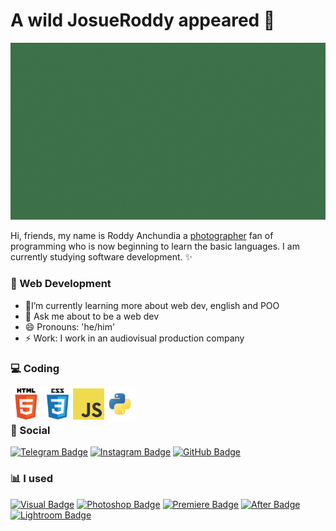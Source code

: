 # A wild JosueRoddy appeared 👋



![alt text](https://github.com/RoddyAnchundia/RoddyAnchundia/blob/1521c7c1cc7dba99a3bcc4ab030b596674a66980/josueroddy.gif/)


Hi, friends, my name is Roddy Anchundia a [photographer] fan of programming who is now beginning to learn the basic languages. I am currently studying software development. ✨

### 🌱 Web Development 


- 📕I’m currently learning more about web dev, english and POO
- 💬 Ask me about to be a web dev
- 😄 Pronouns: 'he/him'
- ⚡ Work: I work in an audiovisual production company

### 💻 Coding 
<img align="left" alt="HTML5" width="50px" src="https://raw.githubusercontent.com/github/explore/80688e429a7d4ef2fca1e82350fe8e3517d3494d/topics/html/html.png" />

<img align="left" alt="CSS" width="50px" src="https://raw.githubusercontent.com/github/explore/80688e429a7d4ef2fca1e82350fe8e3517d3494d/topics/css/css.png"/>

<img align="left" alt="JAVASCRIPT" width="50px" src="https://raw.githubusercontent.com/github/explore/80688e429a7d4ef2fca1e82350fe8e3517d3494d/topics/javascript/javascript.png" />

<img align="left" alt="JAVASCRIPT" width="50px" src="https://raw.githubusercontent.com/github/explore/80688e429a7d4ef2fca1e82350fe8e3517d3494d/topics/python/python.png" />

<br/>

<br/>

### 🤝 Social


[![Telegram Badge](https://img.shields.io/badge/Telegram-2CA5E0?style=for-the-badge&logo=telegram&logoColor=white&link=https://t.me/josueroddy)](https://t.me/josueroddy)
[![Instagram Badge](https://img.shields.io/badge/Instagram-E4405F?style=for-the-badge&logo=instagram&logoColor=white&link=https://www.instagram.com/josueroddy/)](https://www.instagram.com/josueroddy/)
[![GitHub Badge](https://img.shields.io/badge/GitHub-100000?style=for-the-badge&logo=github&logoColor=white&link=https://github.com/RoddyAnchundia)](https://github.com/RoddyAnchundia)




### 📊 I used


[![Visual Badge](https://img.shields.io/badge/Visual_studio-1A75C8?style=for-the-badge&logo=visualstudio&logoColor=white&link=https://code.visualstudio.com/?wt.mc_id=vscom_downloads)](https://code.visualstudio.com/?wt.mc_id=vscom_downloads)
[![Photoshop Badge](https://img.shields.io/badge/Photoshop-4169E1?style=for-the-badge&logo=adobephotoshop&logoColor=white&link=https://www.adobe.com/la/products/photoshop.html?sdid=KQPQZ&mv=search&ef_id=CjwKCAiAiKuOBhBQEiwAId_sK6fVUI2mjuWQv4mWbrv1Bnnpt0Pq6oGJ01o1nQhqoufkb1pfPHDtghoCdasQAvD_BwE:G:s&s_kwcid=AL!3085!3!473120598120!e!!g!!descargar%20photoshop!9499870550!97813451238)](https://www.adobe.com/la/products/photoshop.html?sdid=KQPQZ&mv=search&ef_id=CjwKCAiAiKuOBhBQEiwAId_sK6fVUI2mjuWQv4mWbrv1Bnnpt0Pq6oGJ01o1nQhqoufkb1pfPHDtghoCdasQAvD_BwE:G:s&s_kwcid=AL!3085!3!473120598120!e!!g!!descargar%20photoshop!9499870550!97813451238)
[![Premiere Badge](https://img.shields.io/badge/Premiere_pro-7A3ADA?style=for-the-badge&logo=adobepremierepro&logoColor=white&link=https://www.adobe.com/la/products/premiere.html?sdid=KQPRY&mv=search&ef_id=CjwKCAiAiKuOBhBQEiwAId_sK9zkjwc2UzGYI6NP-1h_1R7IuJ-2EYvAp7QI6AFl2m_s7e673XPurhoCDPsQAvD_BwE:G:s&s_kwcid=AL!3085!3!442303212699!e!!g!!premiere%20pro!9499870688!97813424878)](https://www.adobe.com/la/products/premiere.html?sdid=KQPRY&mv=search&ef_id=CjwKCAiAiKuOBhBQEiwAId_sK9zkjwc2UzGYI6NP-1h_1R7IuJ-2EYvAp7QI6AFl2m_s7e673XPurhoCDPsQAvD_BwE:G:s&s_kwcid=AL!3085!3!442303212699!e!!g!!premiere%20pro!9499870688!97813424878)
[![After Badge](https://img.shields.io/badge/After_effects-A910A7?style=for-the-badge&logo=adobeaftereffects&logoColor=white&link=https://www.adobe.com/la/products/aftereffects.html?sdid=KQPRU&mv=search&ef_id=CjwKCAiAiKuOBhBQEiwAId_sKxHogBcHaUbylH2hFWBdix_hPh58K_j4dlHnhS9l48obAkA5eLKdhRoC0NEQAvD_BwE:G:s&s_kwcid=AL!3085!3!459876013380!e!!g!!after%20effect!9499870787!97813411118)](https://www.adobe.com/la/products/aftereffects.html?sdid=KQPRU&mv=search&ef_id=CjwKCAiAiKuOBhBQEiwAId_sKxHogBcHaUbylH2hFWBdix_hPh58K_j4dlHnhS9l48obAkA5eLKdhRoC0NEQAvD_BwE:G:s&s_kwcid=AL!3085!3!459876013380!e!!g!!after%20effect!9499870787!97813411118)
[![Lightroom Badge](https://img.shields.io/badge/Lightroom-065CD6?style=for-the-badge&logo=adobelightroom&logoColor=white&link=https://www.adobe.com/la/products/photoshop-lightroom.html?sdid=KQPQZ&mv=search&ef_id=CjwKCAiAiKuOBhBQEiwAId_sK5FzqBldL7fcshnGjh-1Ad1-l5seXUwbEIB6wbz0A0St-iudXB-Q9BoCMRMQAvD_BwE:G:s&s_kwcid=AL!3085!3!459896392444!e!!g!!lightroom!9499870559!97813450558)](https://www.adobe.com/la/products/photoshop-lightroom.html?sdid=KQPQZ&mv=search&ef_id=CjwKCAiAiKuOBhBQEiwAId_sK5FzqBldL7fcshnGjh-1Ad1-l5seXUwbEIB6wbz0A0St-iudXB-Q9BoCMRMQAvD_BwE:G:s&s_kwcid=AL!3085!3!459896392444!e!!g!!lightroom!9499870559!97813450558)








<!--  Links -->
[photographer]: https://www.instagram.com/josueroddy/
